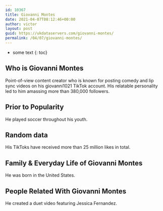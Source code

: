 ```yaml
---
id: 10367
title: Giovanni Montes
date: 2021-04-07T08:12:46+00:00
author: victor
layout: post
guid: https://ukdataservers.com/giovanni-montes/
permalink: /04/07/giovanni-montes/
---
```


* some text
{: toc}


## Who is Giovanni Montes



Point-of-view content creator who is known for posting comedy and lip sync videos on his giovanni1021 TikTok account. His relatable personality led to him amassing more than 380,000 followers.

                
                
                
## Prior to Popularity



He played soccer throughout his youth.

                
                
                
## Random data



His TikToks have received more than 25 million likes in total.

                
                
                
## Family & Everyday Life of Giovanni Montes



He was born in the United States.

                
                
                
## People Related With Giovanni Montes



He created a duet video featuring Jessica Fernandez. 

                
              
            
          
          
          